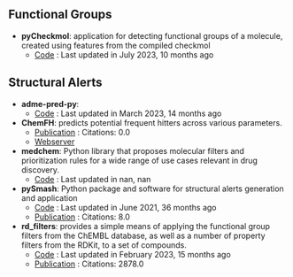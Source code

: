 ## Functional Groups
- **pyCheckmol**: application for detecting functional groups of a molecule, created using features from the compiled checkmol
	- [Code](https://github.com/jeffrichardchemistry/pyCheckmol) : Last updated in July 2023, 10 months ago

## Structural Alerts
- **adme-pred-py**: 
	- [Code](https://github.com/ikmckenz/adme-pred-py) : Last updated in March 2023, 14 months ago
- **ChemFH**: predicts potential frequent hitters across various parameters.
	- [Publication](https://doi.org/10.1093/nar/gkae424) : Citations: 0.0
	- [Webserver](https://chemfh.scbdd.com/)
- **medchem**: Python library that proposes molecular filters and prioritization rules for a wide range of use cases relevant in drug discovery.
	- [Code](https://medchem-docs.datamol.io/stable/) : Last updated in nan, nan
- **pySmash**: Python package and software for structural alerts generation and application
	- [Code](https://github.com/kotori-y/pySmash) : Last updated in June 2021, 36 months ago
	- [Publication](https://doi.org/10.1093/bib/bbab017) : Citations: 8.0
- **rd_filters**: provides a simple means of applying the functional group filters from the ChEMBL database, as well as a number of property filters from the RDKit, to a set of compounds.
	- [Code](https://github.com/PatWalters/rd_filters) : Last updated in February 2023, 15 months ago
	- [Publication](https://doi.org/10.1021/jm901137j) : Citations: 2878.0
